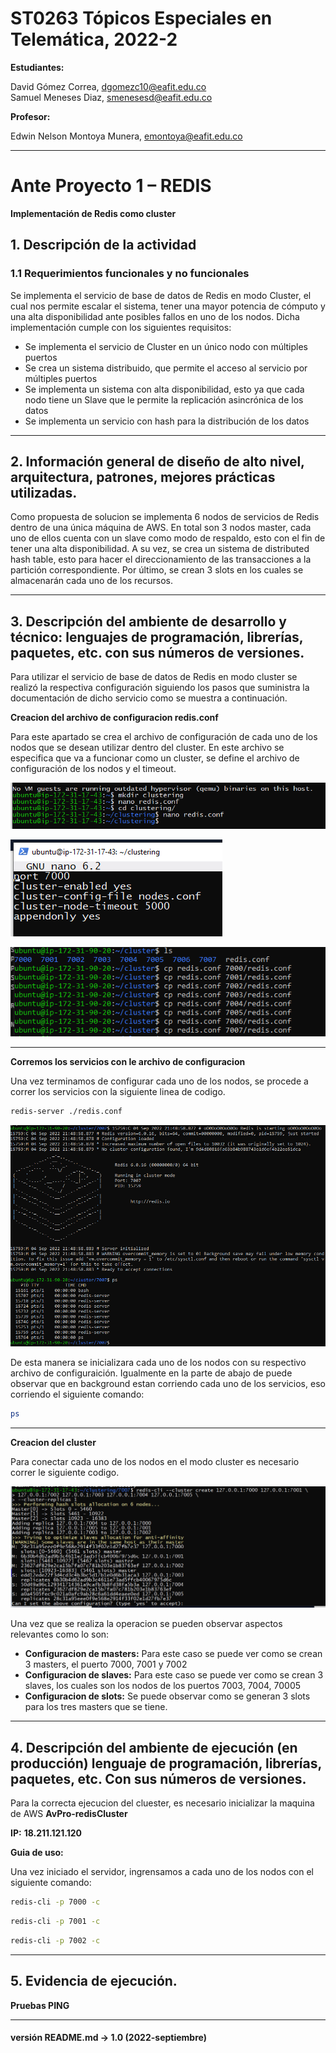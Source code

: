 # ST0263 Tópicos Especiales en Telemática, 2022-2 

__Estudiantes:__ 

David Gómez Correa, dgomezc10@eafit.edu.co   
Samuel Meneses Diaz, smenesesd@eafit.edu.co 

__Profesor:__ 

Edwin Nelson Montoya Munera, emontoya@eafit.edu.co 

---
  
# Ante Proyecto 1 – REDIS
__Implementación de Redis como cluster__

## 1. Descripción de la actividad  

### 1.1 Requerimientos funcionales y no funcionales  

Se implementa el servicio de base de datos de Redis en modo Cluster, el cual nos permite escalar el sistema, tener una mayor potencia de cómputo y una alta disponibilidad ante posibles fallos en uno de los nodos. Dicha implementación cumple con los siguientes requisitos:
- Se implementa el servicio de Cluster en un único nodo con múltiples puertos
- Se crea un sistema distribuido, que permite el acceso al servicio por múltiples puertos
- Se implementa un sistema con alta disponibilidad, esto ya que cada nodo tiene un Slave que le permite la replicación asincrónica de los datos
- Se implementa un servicio con hash para la distribución de los datos

---
## 2. Información general de diseño de alto nivel, arquitectura, patrones, mejores prácticas utilizadas. 

Como propuesta de solucion se implementa 6 nodos de servicios de Redis dentro de una única máquina de AWS. En total son 3 nodos master, cada uno de ellos cuenta con un slave como modo de respaldo, esto con el fin de tener una alta disponibilidad. A su vez, se crea un sistema de distributed hash table, esto para hacer el direccionamiento de las transacciones a la partición correspondiente. Por último, se crean 3 slots en los cuales se almacenarán cada uno de los recursos.
 
---
## 3. Descripción del ambiente de desarrollo y técnico: lenguajes de programación, librerías, paquetes, etc. con sus números de versiones. 

Para utilizar el servicio de base de datos de Redis en modo cluster se realizó la respectiva configuración siguiendo los pasos que suministra la documentación de dicho servicio como se muestra a continuación.

__Creacion del archivo de configuracion redis.conf__

Para este apartado se crea el archivo de configuración de cada uno de los nodos que se desean utilizar dentro del cluster. En este archivo se especifica que va a funcionar como un cluster, se define el archivo de configuración de los nodos y el timeout.

![Imagen de conf](https://raw.githubusercontent.com/dgomezc1/st0263/main/Trabajos/Trabajo1/Ante-proyecto1/Cluster/img/creacionconf.png)

![Imagen de conf](https://raw.githubusercontent.com/dgomezc1/st0263/main/Trabajos/Trabajo1/Ante-proyecto1/Cluster/img/archivoconf.png)

![Imagen de conf](https://raw.githubusercontent.com/dgomezc1/st0263/main/Trabajos/Trabajo1/Ante-proyecto1/Cluster/img/replicacion.png)

---
__Corremos los servicios con le archivo de configuracion__

Una vez terminamos de configurar cada uno de los nodos, se procede a correr los servicios con la siguiente linea de codigo. 

```bash 
redis-server ./redis.conf
```

![Imagen de conf](https://raw.githubusercontent.com/dgomezc1/st0263/main/Trabajos/Trabajo1/Ante-proyecto1/Cluster/img/correrservicios.png)

De esta manera se inicializara cada uno de los nodos con su respectivo archivo de configuraición. Igualmente en la parte de abajo de puede observar que en background estan corriendo cada uno de los servicios, eso corriendo el siguiente comando:

```bash 
ps
```

---
__Creacion del cluster__

Para conectar cada uno de los nodos en el modo cluster es necesario correr le siguiente codigo. 

![Imagen de conf](https://raw.githubusercontent.com/dgomezc1/st0263/main/Trabajos/Trabajo1/Ante-proyecto1/Cluster/img/slots.png)

Una vez que se realiza la operacion se pueden observar aspectos relevantes como lo son:
- **Configuracion de masters:** Para este caso se puede ver como se crean 3 masters, el puerto 7000, 7001 y 7002
- **Configuracion de slaves:** Para este caso se puede ver como se crean 3 slaves, los cuales son los nodos de los puertos 7003, 7004, 70005
- **Configuracion de slots:** Se puede observar como se generan 3 slots para los tres masters que se tiene.

---
## 4. Descripción del ambiente de ejecución (en producción) lenguaje de programación, librerías, paquetes, etc. Con sus números de versiones. 

Para la correcta ejecucion del cluester, es necesario inicializar la maquina de AWS **AvPro-redisCluster**

__IP:__ **18.211.121.120** 

__Guia de uso:__


Una vez iniciado el servidor, ingrensamos a cada uno de los nodos con el siguiente comando: 

```bash 
redis-cli -p 7000 -c
```

```bash 
redis-cli -p 7001 -c
```

```bash 
redis-cli -p 7002 -c
```

---
## 5.  Evidencia de ejecución. 

__Pruebas PING__

---
#### versión README.md -> 1.0 (2022-septiembre) 
